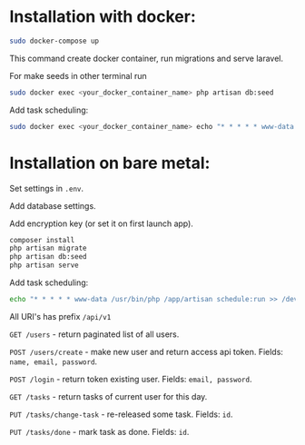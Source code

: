 # Installation with docker:
```bash
sudo docker-compose up
```
This command create docker container, run migrations and serve laravel.

For make seeds in other terminal run
```bash
sudo docker exec <your_docker_container_name> php artisan db:seed
```
Add task scheduling:
```bash
sudo docker exec <your_docker_container_name> echo "* * * * * www-data /usr/bin/php /app/artisan schedule:run >> /dev/null 2>&1" >> /etc/crontab
```

# Installation on bare metal:

Set settings in `.env`.

Add database settings.

Add encryption key (or set it on first launch app).

```bash
composer install
php artisan migrate
php artisan db:seed
php artisan serve
```
Add task scheduling:
```bash
echo "* * * * * www-data /usr/bin/php /app/artisan schedule:run >> /dev/null 2>&1" >> /etc/crontab
```


All URI's has prefix `/api/v1`

`GET /users` - return paginated list of all users.

`POST /users/create` - make new user and return access api token. Fields: `name, email, password`.

`POST /login` - return token existing user.  Fields: `email, password`.

`GET /tasks` - return tasks of current user for this day.

`PUT /tasks/change-task` - re-released some task. Fields: `id`.

`PUT /tasks/done` - mark task as done. Fields: `id`.

